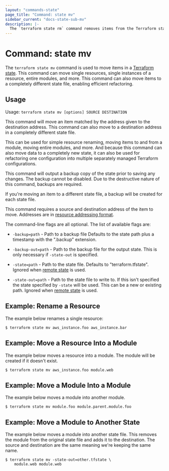 ```yaml
---
layout: "commands-state"
page_title: "Command: state mv"
sidebar_current: "docs-state-sub-mv"
description: |-
  The `terraform state rm` command removes items from the Terraform state.
---
```


# Command: state mv

The `terraform state mv` command is used to move items in a
[Terraform state](docs/state/index.html). This command can move
single resources, single instances of a resource, entire modules, and more.
This command can also move items to a completely different state file,
enabling efficient refactoring.

## Usage

Usage: `terraform state mv [options] SOURCE DESTINATION`

This command will move an item matched by the address given to the
destination address. This command can also move to a destination address
in a completely different state file.

This can be used for simple resource renaming, moving items to and from
a module, moving entire modules, and more. And because this command can also
move data to a completely new state, it can also be used for refactoring
one configuration into multiple separately managed Terraform configurations.

This command will output a backup copy of the state prior to saving any
changes. The backup cannot be disabled. Due to the destructive nature
of this command, backups are required.

If you're moving an item to a different state file, a backup will be created
for each state file.

This command requires a source and destination address of the item to move.
Addresses are
in [resource addressing format](docs/commands/state/addressing.html).

The command-line flags are all optional. The list of available flags are:

* `-backup=path` - Path to a backup file Defaults to the state path plus
                   a timestamp with the ".backup" extension.

* `-backup-out=path` - Path to the backup file for the output state.
                       This is only necessary if `-state-out` is specified.

* `-state=path` - Path to the state file. Defaults to "terraform.tfstate".
  Ignored when [remote state](docs/state/remote.html) is used.

* `-state-out=path` - Path to the state file to write to. If this isn't specified
                      the state specified by `-state` will be used. This can be
                      a new or existing path. Ignored when
                      [remote state](docs/state/remote.html) is used.

## Example: Rename a Resource

The example below renames a single resource:

```
$ terraform state mv aws_instance.foo aws_instance.bar
```

## Example: Move a Resource Into a Module

The example below moves a resource into a module. The module will be
created if it doesn't exist.

```
$ terraform state mv aws_instance.foo module.web
```

## Example: Move a Module Into a Module

The example below moves a module into another module.

```
$ terraform state mv module.foo module.parent.module.foo
```

## Example: Move a Module to Another State

The example below moves a module into another state file. This removes
the module from the original state file and adds it to the destination.
The source and destination are the same meaning we're keeping the same name.

```
$ terraform state mv -state-out=other.tfstate \
    module.web module.web
```
